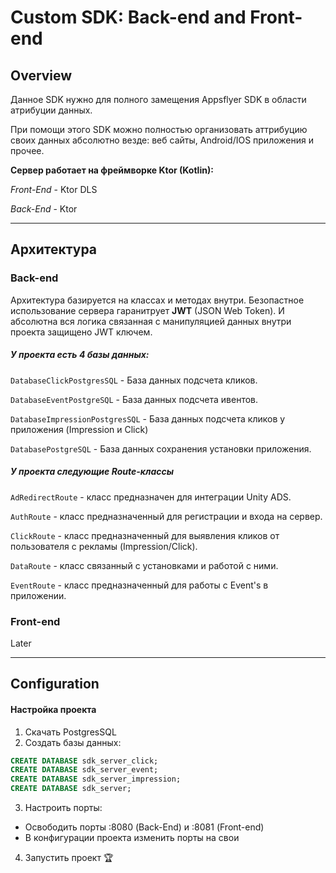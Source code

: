# Custom SDK: Back-end and Front-end


## Overview

Данное SDK нужно для полного замещения Appsflyer SDK в области атрибуции данных.

При помощи этого SDK можно полностью организовать аттрибуцию своих данных абсолютно везде: веб сайты, Android/IOS приложения и прочее.

**Сервер работает на фреймворке Ktor (Kotlin):**

_Front-End_ - Ktor DLS

_Back-End_ - Ktor

---

## Архитектура

### Back-end

Архитектура базируется на классах и методах внутри. Безопастное использование сервера гаранитрует **JWT** (JSON Web Token). И абсолютна вся логика связанная с манипуляцией данных внутри проекта защищено JWT ключем.

##### У проекта есть 4 базы данных:

`DatabaseClickPostgresSQL` - База данных подсчета кликов.

`DatabaseEventPostgreSQL` - База данных подсчета ивентов.

`DatabaseImpressionPostgresSQL` - База данных подсчета кликов у приложения (Impression и Click)

`DatabasePostgreSQL` - База данных сохранения установки приложения.

##### У проекта следующие Route-классы

`AdRedirectRoute` - класс предназначен для интеграции Unity ADS.

`AuthRoute` - класс предназначенный для регистрации и входа на сервер.

`ClickRoute` - класс предназначенный для выявления кликов от пользователя с рекламы (Impression/Click).

`DataRoute` - класс связанный с установками и работой с ними.

`EventRoute` - класс предназначенный для работы с Event's в приложении.
 

### Front-end


Later

---

## Configuration

#### Настройка проекта

1. Скачать PostgresSQL
2. Создать базы данных:


```sql
CREATE DATABASE sdk_server_click;
CREATE DATABASE sdk_server_event;
CREATE DATABASE sdk_server_impression;
CREATE DATABASE sdk_server;
```

3. Настроить порты:

- Освободить порты :8080 (Back-End) и :8081 (Front-end)
- В конфигурации проекта изменить порты на свои

4. Запустить проект 🏆



